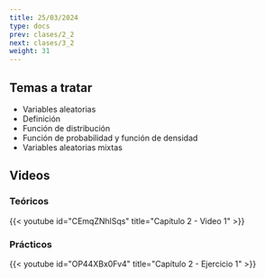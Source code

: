 ```yaml
---
title: 25/03/2024
type: docs
prev: clases/2_2
next: clases/3_2
weight: 31
---
```



## Temas a tratar

* Variables aleatorias
* Definición
* Función de distribución
* Función de probabilidad y función de densidad
* Variables aleatorias mixtas

## Videos

### Teóricos

{{< youtube id="CEmqZNhlSqs" title="Capítulo 2 - Video 1" >}}


### Prácticos

{{< youtube id="OP44XBx0Fv4" title="Capítulo 2 - Ejercicio 1" >}}




